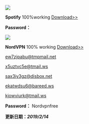 

![](https://telegra.ph/file/d21c05eb07565dc1f634f.png)

**Spotify** 100%working [Download>>](https://downloads.nordcdn.com/apps/windows/10/NordVPN/latest/NordVPNSetup.exe)






**Password：** 

![](https://telegra.ph/file/3412135d5842db01a6c18.png)

**NordVPN** 100% working [Download>>](https://downloads.nordcdn.com/apps/windows/10/NordVPN/latest/NordVPNSetup.exe)

ew7zjpabu@tmpmail.net

x5uztvc5e@tmail.ws

sax3iy3gz@disbox.net

ekatwdsu6@bareed.ws

kjowviurk@tmail.ws

**Password：** Nordvpnfree

**更新日期：_2019/2/14_**




